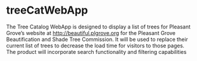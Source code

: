 treeCatWebApp
=============

The Tree Catalog WebApp is designed to display a list of trees for Pleasant Grove’s website at http://beautiful.plgrove.org for the Pleasant Grove Beautification and Shade Tree Commission. It will be used to replace their current list of trees to decrease the load time for visitors to those pages. The product will incorporate search functionality and filtering capabilities
